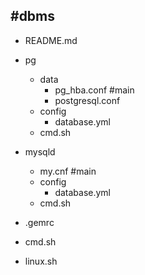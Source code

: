 #dbms
---
- README.md
- pg
  - data
    - pg_hba.conf #main
    - postgresql.conf
  - config
    - database.yml
  - cmd.sh

- mysqld
  - my.cnf #main
  - config
    - database.yml
  - cmd.sh

- .gemrc

- cmd.sh
- linux.sh



